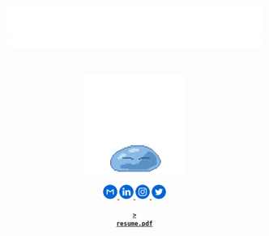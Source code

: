 <br>

[![Name](assets/name.svg)](https://anthonytedja.github.io/)
[![Header](assets/header.svg)](https://github.com/anthonytedja)

<br>

<p align="center">
  <a href="http://www.chickenroad.org/">
    <img src="assets/rimuru.gif" width="200px">
  </a>
  <br><br>
  <a href="mailto:anthonytedja27@gmail.com">
    <img alt="Email" width="28px" src="assets/gmail.svg"/>
  </a>
  <a href="https://www.linkedin.com/in/anthonytedja/">
    <img alt="LinkedIn" width="28px" src="assets/linkedin.svg"/>
  </a>
  <a href="https://www.instagram.com/anthonytedja/">
    <img alt="Instagram" width="28px" src="assets/instagram.svg"/>
  </a>
  <a href="https://twitter.com/anthonytedja27">
    <img alt="Twitter" width="28px" src="assets/twitter.svg"/>
  </a>
</p>

<a href="https://anthonytedja.github.io/resume.pdf"><h4 align="center"><code>> resume.pdf</code></h4></a>
